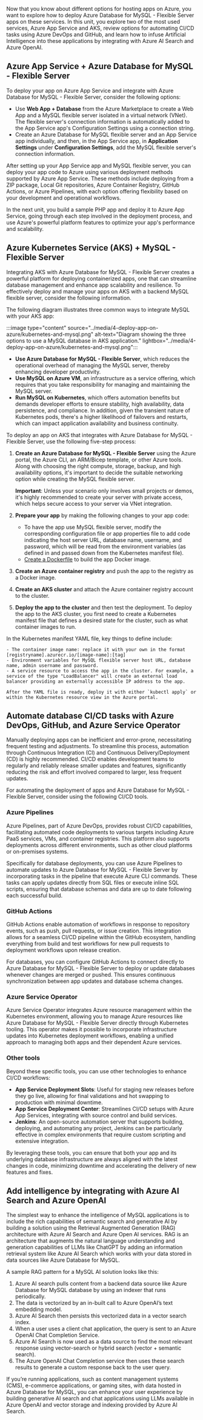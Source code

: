 Now that you know about different options for hosting apps on Azure, you want to explore how to deploy Azure Database for MySQL - Flexible Server apps on these services. In this unit, you explore two of the most used services, Azure App Service and AKS, review options for automating CI/CD tasks using Azure DevOps and GitHub, and learn how to infuse Artificial Intelligence into these applications by integrating with Azure AI Search and Azure OpenAI.

## Azure App Service + Azure Database for MySQL - Flexible Server

To deploy your app on Azure App Service and integrate with Azure Database for MySQL - Flexible Server, consider the following options:

- Use **Web App + Database** from the Azure Marketplace to create a Web App and a MySQL flexible server isolated in a virtual network (VNet). The flexible server's connection information is automatically added to the App Service app's Configuration Settings using a connection string.
- Create an Azure Database for MySQL flexible server and an App Service app individually, and then, in the App Service app, in **Application Settings** under **Configuration Settings**, add the MySQL flexible server's connection information.

After setting up your App Service app and MySQL flexible server, you can deploy your app code to Azure using various deployment methods supported by Azure App Service. These methods include deploying from a ZIP package, Local Git repositories, Azure Container Registry, GitHub Actions, or Azure Pipelines, with each option offering flexibility based on your development and operational workflows.

In the next unit, you build a sample PHP app and deploy it to Azure App Service, going through each step involved in the deployment process, and use Azure's powerful platform features to optimize your app's performance and scalability.

## Azure Kubernetes Service (AKS) + MySQL - Flexible Server

Integrating AKS with Azure Database for MySQL - Flexible Server creates a powerful platform for deploying containerized apps, one that can streamline database management and enhance app scalability and resilience. To effectively deploy and manage your apps on AKS with a backend MySQL flexible server, consider the following information.

The following diagram illustrates three common ways to integrate MySQL with your AKS app:

:::image type="content" source="../media/4-deploy-app-on-azure/kubernetes-and-mysql.png" alt-text="Diagram showing the three options to use a MySQL database in AKS application." lightbox="../media/4-deploy-app-on-azure/kubernetes-and-mysql.png":::

- **Use Azure Database for MySQL - Flexible Server**, which reduces the operational overhead of managing the MySQL server, thereby enhancing developer productivity.
- **Use MySQL on Azure VM**, an infrastructure as a service offering, which requires that you take responsibility for managing and maintaining the MySQL server.
- **Run MySQL on Kubernetes**, which offers automation benefits but demands developer efforts to ensure stability, high availability, data persistence, and compliance. In addition, given the transient nature of Kubernetes pods, there's a higher likelihood of failovers and restarts, which can impact application availability and business continuity.

To deploy an app on AKS that integrates with Azure Database for MySQL - Flexible Server, use the following five-step process:

1. **Create an Azure Database for MySQL - Flexible Server** using the Azure portal, the Azure CLI, an ARM/Bicep template, or other Azure tools. Along with choosing the right compute, storage, backup, and high availability options, it's important to decide the suitable networking option while creating the MySQL flexible server.

    **Important**: Unless your scenario only involves small projects or demos, it's highly recommended to create your server with private access, which helps secure access to your server via VNet integration.

2. **Prepare your app** by making the following changes to your app code:

    - To have the app use MySQL flexible server, modify the corresponding configuration file or app properties file to add code indicating the host server URL, database name, username, and password, which will be read from the environment variables (as defined in and passed down from the Kubernetes manifest file).
    - [Create a Dockerfile](https://docs.docker.com/guides/docker-concepts/building-images/writing-a-dockerfile/) to build the app Docker image.

3. **Create an Azure container registry** and push the app to the registry as a Docker image.
4. **Create an AKS cluster** and attach the Azure container registry account to the cluster.
5. **Deploy the app to the cluster** and then test the deployment. To deploy the app to the AKS cluster, you first need to create a Kubernetes manifest file that defines a desired state for the cluster, such as what container images to run.

In the Kubernetes manifest YAML file, key things to define include:

    - The container image name: replace it with your own in the format [registryname].azurecr.io/[image-name]:[tag]
    - Environment variables for MySQL flexible server host URL, database name, admin username and password.
    - A service resource to access the app in the cluster. For example, a service of the type "LoadBalancer" will create an external load balancer providing an externally accessible IP address to the app.

    After the YAML file is ready, deploy it with either `kubectl apply` or within the Kubernetes resource view in the Azure portal.

## Automate database CI/CD tasks with Azure DevOps, GitHub, and Azure Service Operator

Manually deploying apps can be inefficient and error-prone, necessitating frequent testing and adjustments. To streamline this process, automation through Continuous Integration (CI) and Continuous Delivery/Deployment (CD) is highly recommended. CI/CD enables development teams to regularly and reliably release smaller updates and features, significantly reducing the risk and effort involved compared to larger, less frequent updates.

For automating the deployment of apps and Azure Database for MySQL - Flexible Server, consider using the following CI/CD tools.

### Azure Pipelines

Azure Pipelines, part of Azure DevOps, provides robust CI/CD capabilities, facilitating automated code deployments to various targets including Azure PaaS services, VMs, and container registries. This platform also supports deployments across different environments, such as other cloud platforms or on-premises systems.

Specifically for database deployments, you can use Azure Pipelines to automate updates to Azure Database for MySQL - Flexible Server by incorporating tasks in the pipeline that execute Azure CLI commands. These tasks can apply updates directly from SQL files or execute inline SQL scripts, ensuring that database schemas and data are up to date following each successful build.

### GitHub Actions

GitHub Actions enable automation of workflows in response to repository events, such as push, pull requests, or issue creation. This integration allows for a seamless CI/CD pipeline within the GitHub ecosystem, handling everything from build and test workflows for new pull requests to deployment workflows upon release creation.

For databases, you can configure GitHub Actions to connect directly to Azure Database for MySQL - Flexible Server to deploy or update databases whenever changes are merged or pushed. This ensures continuous synchronization between app updates and database schema changes.

### Azure Service Operator

Azure Service Operator integrates Azure resource management within the Kubernetes environment, allowing you to manage Azure resources like Azure Database for MySQL - Flexible Server directly through Kubernetes tooling. This operator makes it possible to incorporate infrastructure updates into Kubernetes deployment workflows, enabling a unified approach to managing both apps and their dependent Azure services.

### Other tools

Beyond these specific tools, you can use other technologies to enhance CI/CD workflows:

- **App Service Deployment Slots**: Useful for staging new releases before they go live, allowing for final validations and hot swapping to production with minimal downtime.
- **App Service Deployment Center**: Streamlines CI/CD setups with Azure App Services, integrating with source control and build services.
- **Jenkins**: An open-source automation server that supports building, deploying, and automating any project, Jenkins can be particularly effective in complex environments that require custom scripting and extensive integration.

By leveraging these tools, you can ensure that both your app and its underlying database infrastructure are always aligned with the latest changes in code, minimizing downtime and accelerating the delivery of new features and fixes.

## Add intelligence by integrating with Azure AI Search and Azure OpenAI

The simplest way to enhance the intelligence of MySQL applications is to include the rich capabilities of semantic search and generative AI by building a solution using the Retrieval Augmented Generation (RAG) architecture with Azure AI Search and Azure Open AI services. RAG is an architecture that augments the natural language understanding and generation capabilities of LLMs like ChatGPT by adding an information retrieval system like Azure AI Search which works with your data stored in data sources like Azure Database for MySQL.

A sample RAG pattern for a MySQL AI solution looks like this:

1. Azure AI search pulls content from a backend data source like Azure Database for MySQL database by using an indexer that runs periodically.
2. The data is vectorized by an in-built call to Azure OpenAI’s text embedding model.
3. Azure AI Search then persists this vectorized data in a vector search index.
4. When a user uses a client chat application, the query is sent to an Azure OpenAI Chat Completion Service.
5. Azure AI Search is now used as a data source to find the most relevant response using vector-search or hybrid search (vector + semantic search).
6. The Azure OpenAI Chat Completion service then uses these search results to generate a custom response back to the user query.

If you’re running applications, such as content management systems (CMS), e-commerce applications, or gaming sites, with data hosted in Azure Database for MySQL, you can enhance your user experience by building generative AI search and chat applications using LLMs available in Azure OpenAI and vector storage and indexing provided by Azure AI Search.
